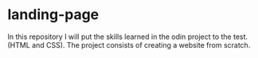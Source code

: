 # landing-page
In this repository I will put the skills learned in the odin project to the test. (HTML and CSS). The project consists of creating a website from scratch.
